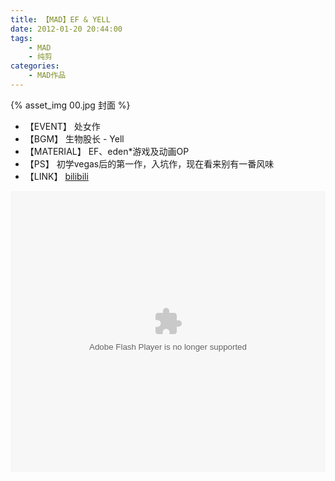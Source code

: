```yaml
---
title: 【MAD】EF & YELL
date: 2012-01-20 20:44:00
tags: 
    - MAD
    - 纯剪
categories:
    - MAD作品
---
```


{% asset_img 00.jpg 封面 %}

+ 【EVENT】 处女作  
+ 【BGM】 生物股长 - Yell  
+ 【MATERIAL】 EF、eden*游戏及动画OP  
+ 【PS】 初学vegas后的第一作，入坑作，现在看来别有一番风味  
+ 【LINK】 [bilibili](http://www.bilibili.com/video/av202683)  
  
<!-- more -->
<embed height="450" width="100%" quality="high" allowfullscreen="true" type="application/x-shockwave-flash" src="http://static.hdslb.com/miniloader.swf" flashvars="aid=202683&page=1" pluginspage="http://www.adobe.com/shockwave/download/download.cgi?P1_Prod_Version=ShockwaveFlash"></embed>